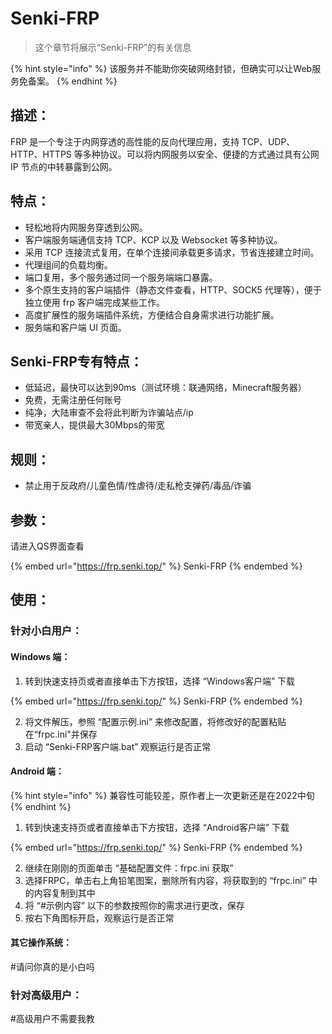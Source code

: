 # Senki-FRP

> 这个章节将展示“Senki-FRP”的有关信息

{% hint style="info" %}
该服务并不能助你突破网络封锁，但确实可以让Web服务免备案。
{% endhint %}

## 描述：

FRP 是一个专注于内网穿透的高性能的反向代理应用，支持 TCP、UDP、HTTP、HTTPS 等多种协议。可以将内网服务以安全、便捷的方式通过具有公网 IP 节点的中转暴露到公网。

## 特点：

* 轻松地将内网服务穿透到公网。
* 客户端服务端通信支持 TCP、KCP 以及 Websocket 等多种协议。
* 采用 TCP 连接流式复用，在单个连接间承载更多请求，节省连接建立时间。
* 代理组间的负载均衡。
* 端口复用，多个服务通过同一个服务端端口暴露。
* 多个原生支持的客户端插件（静态文件查看，HTTP、SOCK5 代理等），便于独立使用 frp 客户端完成某些工作。
* 高度扩展性的服务端插件系统，方便结合自身需求进行功能扩展。
* 服务端和客户端 UI 页面。

## [ ](https://gofrp.org/docs/overview/#%E4%B8%8B%E4%B8%80%E6%AD%A5)Senki-FRP专有特点：

* 低延迟，最快可以达到90ms（测试环境：联通网络，Minecraft服务器）
* 免费，无需注册任何账号
* 纯净，大陆审查不会将此判断为诈骗站点/ip
* 带宽亲人，提供最大30Mbps的带宽

## 规则：

* 禁止用于反政府/儿童色情/性虐待/走私枪支弹药/毒品/诈骗

## 参数：

请进入QS界面查看

{% embed url="https://frp.senki.top/" %}
Senki-FRP
{% endembed %}

## 使用：

### 针对小白用户：

#### Windows 端：

1. 转到快速支持页或者直接单击下方按钮，选择 “Windows客户端” 下载

{% embed url="https://frp.senki.top/" %}
Senki-FRP
{% endembed %}

2. 将文件解压，参照 “配置示例.ini” 来修改配置，将修改好的配置粘贴在“frpc.ini"并保存
3. 启动 “Senki-FRP客户端.bat” 观察运行是否正常

#### Android 端：

{% hint style="info" %}
兼容性可能较差，原作者上一次更新还是在2022中旬
{% endhint %}

1. 转到快速支持页或者直接单击下方按钮，选择 “Android客户端” 下载

{% embed url="https://frp.senki.top/" %}
Senki-FRP
{% endembed %}

2. 继续在刚刚的页面单击 “基础配置文件：frpc.ini 获取”
3. 选择FRPC，单击右上角铅笔图案，删除所有内容，将获取到的 “frpc.ini” 中的内容复制到其中
4. 将 “#示例内容” 以下的参数按照你的需求进行更改，保存
5. 按右下角图标开启，观察运行是否正常

#### 其它操作系统：

\#请问你真的是小白吗

### 针对高级用户：

\#高级用户不需要我教
